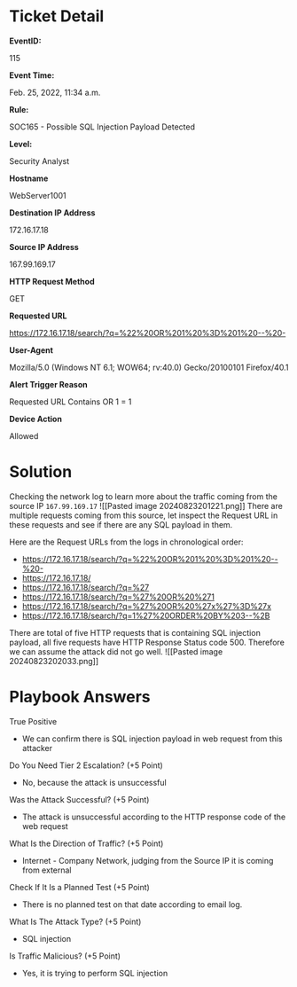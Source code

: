 
# Ticket Detail

**EventID:**

115

**Event Time:**

Feb. 25, 2022, 11:34 a.m.

**Rule:**

SOC165 - Possible SQL Injection Payload Detected

**Level:**

Security Analyst

**Hostname**

WebServer1001

**Destination IP Address**

172.16.17.18

**Source IP Address**

167.99.169.17

**HTTP Request Method**

GET

**Requested URL**

https://172.16.17.18/search/?q=%22%20OR%201%20%3D%201%20--%20-

**User-Agent**

Mozilla/5.0 (Windows NT 6.1; WOW64; rv:40.0) Gecko/20100101 Firefox/40.1

**Alert Trigger Reason**

Requested URL Contains OR 1 = 1

**Device Action**

Allowed

# Solution

Checking the network log to learn more about the traffic coming from the source IP `167.99.169.17`
![[Pasted image 20240823201221.png]]
There are multiple requests coming from this source, let inspect the Request URL in these requests and see if there are any SQL payload in them.

Here are the Request URLs from the logs in chronological order:
- https://172.16.17.18/search/?q=%22%20OR%201%20%3D%201%20--%20-
- https://172.16.17.18/
- https://172.16.17.18/search/?q=%27
- https://172.16.17.18/search/?q=%27%20OR%20%271
- https://172.16.17.18/search/?q=%27%20OR%20%27x%27%3D%27x
- https://172.16.17.18/search/?q=1%27%20ORDER%20BY%203--%2B

There are total of five HTTP requests that is containing SQL injection payload, all five requests have HTTP Response Status code 500. Therefore we can assume the attack did not go well.
![[Pasted image 20240823202033.png]]
# Playbook Answers

True Positive
- We can confirm there is SQL injection payload in web request from this attacker

Do You Need Tier 2 Escalation? (+5 Point)
- No, because the attack is unsuccessful

Was the Attack Successful? (+5 Point)
- The attack is unsuccessful according to the HTTP response code of the web request

What Is the Direction of Traffic? (+5 Point)
- Internet - Company Network, judging from the Source IP it is coming from external

Check If It Is a Planned Test (+5 Point)
- There is no planned test on that date according to email log.

What Is The Attack Type? (+5 Point)
- SQL injection

Is Traffic Malicious? (+5 Point)
- Yes, it is trying to perform SQL injection